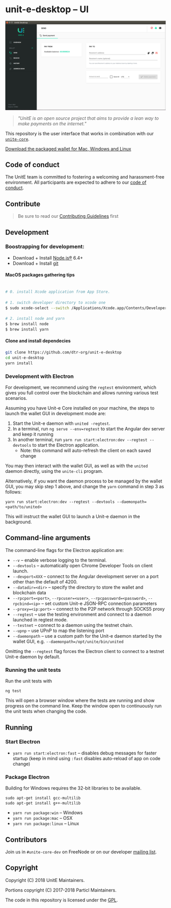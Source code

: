 # unit-e-desktop – UI

![UI Preview](preview.png)

> *"UnitE is an open source project that aims to provide a lean way to make payments on the internet."*

This repository is the user interface that works in combination with our [`unite-core`](https://github.com/drt-org/unit-e).

[Download the packaged wallet for Mac, Windows and Linux](https://github.com/dtr-org/unit-e-desktop/releases)

## Code of conduct

The UnitE team is committed to fostering a welcoming and harassment-free
environment. All participants are expected to adhere to our [code of
conduct](CODE_OF_CONDUCT.md).

## Contribute

> Be sure to read our [Contributing Guidelines](CONTRIBUTING.md) first

## Development

### Boostrapping for development:

* Download + Install [Node.js®](https://nodejs.org/) 6.4+
* Download + Install [git](https://git-scm.com/)

#### MacOS packages gathering tips
```bash

# 0. install Xcode application from App Store.

# 1. switch developer directory to xcode one
$ sudo xcode-select --switch /Applications/Xcode.app/Contents/Developer/

# 2. install node and yarn
$ brew install node
$ brew install yarn
```

#### Clone and install dependecies

```bash
git clone https://github.com/dtr-org/unit-e-desktop
cd unit-e-desktop
yarn install
```

### Development with Electron

For development, we recommend using the `regtest` environment, which gives you
full control over the blockchain and allows running various test scenarios.

Assuming you have Unit-e Core installed on your machine, the steps to launch
the wallet GUI in development mode are:

1. Start the Unit-e daemon with `united -regtest`.
2. In a terminal, run `ng serve --env=regtest` to start the Angular dev server and keep it running
3. In another terminal, run `yarn run start:electron:dev --regtest --devtools` to
   start the Electron application.
   * Note: this command will auto-refresh the client on each saved change

You may then interact with the wallet GUI, as well as with the `united` daemon
directly, using the `unite-cli` program.

Alternatively, if you want the daemon process to be managed by the wallet GUI, you may skip
step 1 above, and change the `yarn` command in step 3 as follows:

    yarn run start:electron:dev --regtest --devtools --daemonpath=<path/to/united>

This will instruct the wallet GUI to launch a Unit-e daemon in the background.

## Command-line arguments

The command-line flags for the Electron application are:
   * `--v` – enable verbose logging to the terminal.
   * `--devtools` – automatically open Chrome Developer Tools on client launch.
   * `--devport=XXX` – connect to the Angular development server on a port other than the default of 4200.
   * `--datadir=<dir>` – specify the directory to store the wallet and blockchain data
   * `--rpcport=<port>`, `--rpcuser=<user>`, `--rpcpassword=<password>`, `--rpcbind=<ip>` – set custom Unit-e JSON-RPC connection parameters
   * `--proxy=<ip:port>` – connect to the P2P network through SOCKS5 proxy
   * `--regtest` – use the testing environment and connect to a daemon launched in regtest mode.
   * `--testnet` – connect to a daemon using the testnet chain.
   * `--upnp` – use UPnP to map the listening port
   * `--daemonpath` – use a custom path for the Unit-e daemon started by the wallet GUI, e.g.
     `--daemonpath=/opt/unite/bin/united`

Omitting the `--regtest` flag forces the Electron client to connect to a testnet
Unit-e daemon by default.

### Running the unit tests

Run the unit tests with

```
ng test
```

This will open a browser window where the tests are running and show progress on
the command line. Keep the window open to continuously run the unit tests when
changing the code.

## Running

### Start Electron

* `yarn run start:electron:fast` – disables debug messages for faster startup (keep in mind using `:fast` disables auto-reload of app on code change)

### Package Electron

Building for Windows requires the 32-bit libraries to be available.
```
sudo apt-get install gcc-multilib
sudo apt-get install g++-multilib
```

* `yarn run package:win` – Windows
* `yarn run package:mac` – OSX
* `yarn run package:linux` – Linux

## Contributors

Join us in `#unite-core-dev` on FreeNode or on our developer [mailing list](https://lists.linuxfoundation.org/mailman/listinfo/unite-dev).

## Copyright

Copyright (C) 2018 UnitE Maintainers.

Portions copyright (C) 2017-2018 Particl Maintainers.

The code in this repository is licensed under the [GPL](LICENSE).
